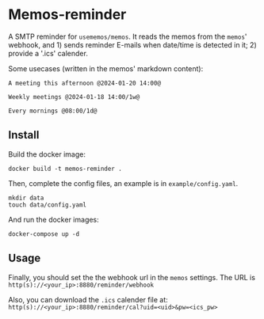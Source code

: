 # Memos-reminder

A SMTP reminder for `usememos/memos`. It reads the memos from the `memos`' webhook, and 1) sends reminder E-mails when date/time is detected in it; 2) provide a '.ics' calender.

Some usecases (written in the memos' markdown content):

```
A meeting this afternoon @2024-01-20 14:00@

Weekly meetings @2024-01-18 14:00/1w@

Every mornings @08:00/1d@
```


## Install

Build the docker image:
```
docker build -t memos-reminder .
```

Then, complete the config files, an example is in `example/config.yaml`.

```
mkdir data
touch data/config.yaml
```

And run the docker images:

```
docker-compose up -d
```

## Usage

Finally, you should set the the webhook url in the `memos` settings. The URL is `http(s)://<your_ip>:8880/reminder/webhook`

Also, you can download the `.ics` calender file at: `http(s)://<your_ip>:8880/reminder/cal?uid=<uid>&pw=<ics_pw>`